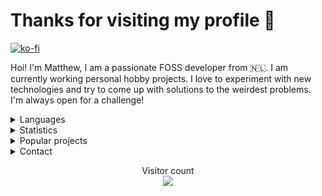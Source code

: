 <h1>Thanks for visiting my profile 👋</h1>

[![ko-fi](https://ko-fi.com/img/githubbutton_sm.svg)](https://ko-fi.com/altf2)

Hoi! I'm Matthew, I am a passionate FOSS developer from 🇳🇱. I am currently working personal hobby projects. I love to experiment with new technologies and try to come up with solutions to the weirdest problems. I'm always open for a challenge!
<br/>
<details>
      <summary> Languages </summary>
Here are the languages I know/am learning:
<br>
- Rust
<br>
- JavaScript/TypeScript
<br>
- .NET Core
<br>
- Python
<br>
- C
<br>
- A bit of go
<br>
- A bit of Java
<br> 
- Basics of x86 and RISC-V assembly
<br />
<br />
</details>
<details>
      <summary> Statistics </summary>
<br/>
  <img align="center" src="https://github-readme-stats.vercel.app/api?username=AltF02&show_icons=true&include_all_commits=true&theme=dracula" alt="AltF02's github stats" />
<br />
      
  <!--START_SECTION:waka-->
**🐱 My GitHub Data** 

> 🏆 146 Contributions in the Year 2023
 > 
> 📦 57.1 kB Used in GitHub's Storage 
 > 
> 💼 Opted to Hire
 > 
> 📜 73 Public Repositories 
 > 
> 🔑 23 Private Repositories  
 > 
**I Mostly Code in Rust** 

```text
Rust                     32 repos            ██████████░░░░░░░░░░░░░░░   40.51% 
Python                   19 repos            ██████░░░░░░░░░░░░░░░░░░░   24.05% 
JavaScript               9 repos             ██░░░░░░░░░░░░░░░░░░░░░░░   11.39% 
TypeScript               4 repos             █░░░░░░░░░░░░░░░░░░░░░░░░   5.06% 
Vue                      3 repos             █░░░░░░░░░░░░░░░░░░░░░░░░   3.8%

```



 Last Updated on 18/01/2023 16:27:29 UTC
<!--END_SECTION:waka-->
</details>
<details>
      <summary> Popular projects</summary>
            <a href="https://github.com/AltF02/x11-rs">
            <img align="center" src="https://github-readme-stats.vercel.app/api/pin/?username=AltF02&repo=X11-rs&theme=dracula" /> 
            <a href="https://github.com/AltF02/mouse-rs">
            <img align="center" src="https://github-readme-stats.vercel.app/api/pin/?username=AltF02&repo=mouse-rs&theme=dracula" />
            <a href="https://github.com/Rust-for-Linux/linux">
            <img align="center" src="https://github-readme-stats.vercel.app/api/pin/?username=Rust-for-linux&repo=linux&theme=dracula" /> 
      </a>
</details>
<details>
      <summary> Contact </summary>
<br/>
My contact details are available on <a href="https://altf2.dev">my site</a>
<br/>
</details>
  <p align="center"> 
  Visitor count<br>
  <img src="https://profile-counter.glitch.me/AltF02/count.svg" />
</p>


